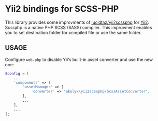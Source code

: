 
Yii2 bindings for SCSS-PHP
==========================

This library provides some improvments of
[lucidtaz/yii2scssphp](https://github.com/LucidTaZ/yii2-scssphp) for
[Yii2](https://github.com/yiisoft/yii2). Scssphp is a native PHP SCSS (SASS)
compiler. This improvment enables you to set destination folder for compiled file or use the 
same folder.

USAGE
-----

Configure `web.php` to disable Yii's built-in asset converter and use the new
one:

```php
$config = [
    ...
    'components' => [
        'assetManager' => [
            'converter' => 'akulyk\yii2scssphp\ScssAssetConverter',
        ],
        ...
    ],
    ...
];
```



